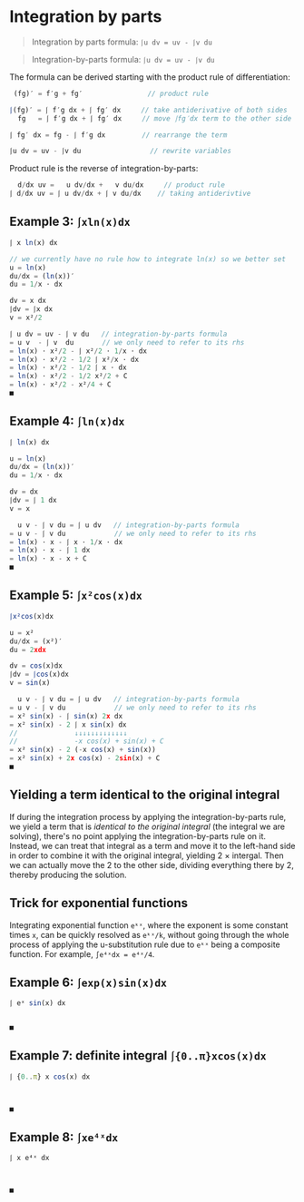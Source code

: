 # Integration by parts

>Integration by parts formula: `⎰u dv = uv - ⎰v du`





>Integration-by-parts formula: `⎰u dv = uv - ⎰v du`

The formula can be derived starting with the product rule of differentiation:

```js
 (fg)′ = f′g + fg′                // product rule

⎰(fg)′ = ⎰ f′g dx + ⎰ fg′ dx     // take antiderivative of both sides
  fg   = ⎰ f′g dx + ⎰ fg′ dx     // move ⎰fg′dx term to the other side

⎰ fg′ dx = fg - ⎰ f′g dx         // rearrange the term

⎰u dv = uv - ⎰v du                 // rewrite variables
```


Product rule is the reverse of integration-by-parts:

```js
  d/dx uv =   u dv/dx +   v du/dx     // product rule
⎰ d/dx uv = ⎰ u dv/dx + ⎰ v du/dx    // taking antiderivtive
```


## Example 3: `⎰xln(x)dx`

```js
⎰ x ln(x) dx

// we currently have no rule how to integrate ln(x) so we better set
u = ln(x)
du/dx = (ln(x))′
du = 1/x ⋅ dx

dv = x dx
⎰dv = ⎰x dx
v = x²/2

⎰ u dv = uv - ⎰ v du   // integration-by-parts formula
= u v  - ⎰ v  du       // we only need to refer to its rhs
= ln(x) ⋅ x²/2 - ⎰ x²/2 ⋅ 1/x ⋅ dx
= ln(x) ⋅ x²/2 - 1/2 ⎰ x²/x ⋅ dx
= ln(x) ⋅ x²/2 - 1/2 ⎰ x ⋅ dx
= ln(x) ⋅ x²/2 - 1/2 x²/2 + C
= ln(x) ⋅ x²/2 - x²/4 + C
■
```

## Example 4: `⎰ln(x)dx`

```js
⎰ ln(x) dx

u = ln(x)
du/dx = (ln(x))′
du = 1/x ⋅ dx

dv = dx
⎰dv = ⎰ 1 dx
v = x

  u v - ⎰ v du = ⎰ u dv   // integration-by-parts formula
= u v - ⎰ v du            // we only need to refer to its rhs
= ln(x) ⋅ x - ⎰ x ⋅ 1/x ⋅ dx
= ln(x) ⋅ x - ⎰ 1 dx
= ln(x) ⋅ x - x + C
■
```


## Example 5: `⎰x²cos(x)dx`

```js
⎰x²cos(x)dx

u = x²
du/dx = (x²)′
du = 2xdx

dv = cos(x)dx
⎰dv = ⎰cos(x)dx
v = sin(x)

  u v - ⎰ v du = ⎰ u dv   // integration-by-parts formula
= u v - ⎰ v du            // we only need to refer to its rhs
= x² sin(x) - ⎰ sin(x) 2x dx
= x² sin(x) - 2 ⎰ x sin(x) dx
//              ↓↓↓↓↓↓↓↓↓↓↓↓↓
//              -x cos(x) + sin(x) + C
= x² sin(x) - 2 (-x cos(x) + sin(x))
= x² sin(x) + 2x cos(x) - 2sin(x) + C
■
```


## Yielding a term identical to the original integral

If during the integration process by applying the integration-by-parts rule, we yield a term that is *identical to the original integral* (the integral we are solving), there's no point applying the integration-by-parts rule on it. Instead, we can treat that integral as a term and move it to the left-hand side in order to combine it with the original integral, yielding 2 × intergal. Then we can actually move the 2 to the other side, dividing everything there by 2, thereby producing the solution.

## Trick for exponential functions

Integrating exponential function `eᵏˣ`, where the exponent is some constant times `x`, can be quickly resolved as `eᵏˣ/k`, without going through the whole process of applying the u-substitution rule due to `eᵏˣ` being a composite function. For example, `∫e⁴ˣdx = e⁴ˣ/4`.

## Example 6: `⎰exp(x)sin(x)dx`

```js
⎰ eˣ sin(x) dx


■
```


## Example 7: definite integral `⎰{0..π}xcos(x)dx`

```js
⎰ {0..π} x cos(x) dx



■
```

## Example 8: `⎰xe⁴ˣdx`

```js
⎰ x e⁴ˣ dx



■
```
